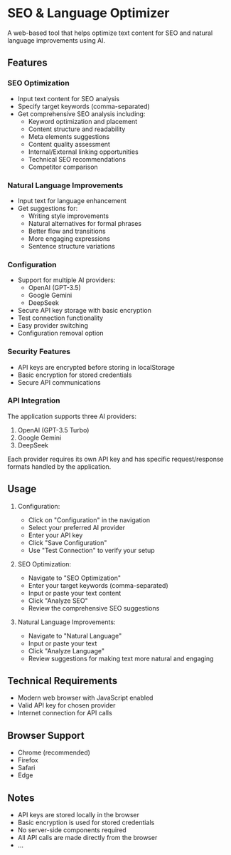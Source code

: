 # SEO & Language Optimizer

A web-based tool that helps optimize text content for SEO and natural language improvements using AI.

## Features

### SEO Optimization
- Input text content for SEO analysis
- Specify target keywords (comma-separated)
- Get comprehensive SEO analysis including:
  - Keyword optimization and placement
  - Content structure and readability
  - Meta elements suggestions
  - Content quality assessment
  - Internal/External linking opportunities
  - Technical SEO recommendations
  - Competitor comparison

### Natural Language Improvements
- Input text for language enhancement
- Get suggestions for:
  - Writing style improvements
  - Natural alternatives for formal phrases
  - Better flow and transitions
  - More engaging expressions
  - Sentence structure variations

### Configuration
- Support for multiple AI providers:
  - OpenAI (GPT-3.5)
  - Google Gemini
  - DeepSeek
- Secure API key storage with basic encryption
- Test connection functionality
- Easy provider switching
- Configuration removal option

### Security Features
- API keys are encrypted before storing in localStorage
- Basic encryption for stored credentials
- Secure API communications

### API Integration
The application supports three AI providers:
1. OpenAI (GPT-3.5 Turbo)
2. Google Gemini
3. DeepSeek

Each provider requires its own API key and has specific request/response formats handled by the application.

## Usage

1. Configuration:
   - Click on "Configuration" in the navigation
   - Select your preferred AI provider
   - Enter your API key
   - Click "Save Configuration"
   - Use "Test Connection" to verify your setup

2. SEO Optimization:
   - Navigate to "SEO Optimization"
   - Enter your target keywords (comma-separated)
   - Input or paste your text content
   - Click "Analyze SEO"
   - Review the comprehensive SEO suggestions

3. Natural Language Improvements:
   - Navigate to "Natural Language"
   - Input or paste your text
   - Click "Analyze Language"
   - Review suggestions for making text more natural and engaging

## Technical Requirements
- Modern web browser with JavaScript enabled
- Valid API key for chosen provider
- Internet connection for API calls

## Browser Support
- Chrome (recommended)
- Firefox
- Safari
- Edge

## Notes
- API keys are stored locally in the browser
- Basic encryption is used for stored credentials
- No server-side components required
- All API calls are made directly from the browser
- ...